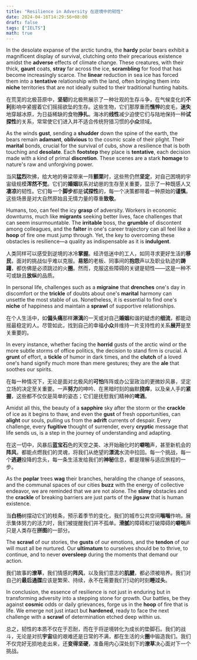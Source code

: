 ```yaml
---
title: "Resilience in Adversity 在逆境中的韧性"
date: 2024-04-16T14:29:56+08:00
draft: false
tags: ["IELTS"]
math: true
---
```


In the desolate expanse of the arctic tundra, the **hardy** polar bears exhibit a magnificent display of survival, clutching onto their precarious existence amidst the **adverse** effects of climate change. These creatures, with their thick, **gaunt** coats, **stray** far across the ice, **scrambling** for food that has become increasingly scarce. The **linear** reduction in sea ice has forced them into a **tentative** relationship with the land, often bringing them into **niche** territories that are not ideally suited to their traditional hunting habits.

在荒芜的北极苔原中，**坚韧**的北极熊展示了一种壮观的生存斗争，在气候变化的**不利**影响中紧握着它们摇摇欲坠的生存。这些生物，它们那厚重而**憔悴**的皮毛，**迷失**地穿越冰原，为日益稀缺的食物**挣扎**。海冰的**线性**减少迫使它们与陆地保持一种**试探性**的关系，常常使它们进入并不适合传统狩猎习惯的**小众**领域。

As the winds **gust**, sending a **shudder** down the spine of the earth, the bears remain **adamant**, **oblivious** to the cosmic scale of their plight. Their **marital** bonds, crucial for the survival of cubs, show a resilience that is both touching and **desolate**. Each **footstep** they place is **tentative**, each decision made with a kind of primal **discretion**. These scenes are a stark **homage** to nature's raw and unforgiving power.

当风**猛烈**吹拂，给大地的脊梁带来一阵**颤栗**时，这些熊仍然**坚定**，对自己困境的宇宙级规模**浑然不觉**。它们的**婚姻**联系对幼崽的生存至关重要，显示了一种既感人又**凄凉**的韧性。它们每一个**脚步**都是**试探性**的，每一个决策都带着一种原始的**谨慎**。这些场景是对大自然原始且无情力量的尊重**致敬**。

Humans, too, can feel the icy **grasp** of adversity. Workers in economic downturns, much like **migrants** seeking better lives, face challenges that can seem insurmountable. The **irritable** boss, the **grumble** of discontent among colleagues, and the **falter** in one's career trajectory can all feel like a **hoop** of fire one must jump through. Yet, the key to overcoming these obstacles is resilience—a quality as indispensable as it is **indulgent**.

人类同样可以感受到逆境的冰冷**掌握**。经济低迷中的工人，如同寻求更好生活的**移民**，面对的挑战似乎难以克服。**易怒**的老板、同事间的**抱怨**声以及职业轨迹的**踌躇**，都仿佛是必须跳过的火**圈**。然而，克服这些障碍的关键是韧性——这是一种不可或缺且**放纵**的品质。

In personal life, challenges such as a **migraine** that **drenches** one's day in discomfort or the **trickle** of doubts about one's **marital** harmony can unsettle the most stable of us. Nonetheless, it is essential to find one's **niche** of happiness and maintain a **sprawl** of supportive relationships.

在个人生活中，如**偏头痛**那样**淋漓**的一天或对自己**婚姻**和谐的疑虑的**细流**，都能动摇最稳定的人。尽管如此，找到自己的幸福**小众**并维持一片支持性的关系**展开**是至关重要的。

In every instance, whether facing the **horrid** gusts of the arctic wind or the more subtle storms of office politics, the decision to stand firm is crucial. A **grunt** of effort, a **tickle** of humor in dark times, and the **clutch** of a loved one's hand signify much more than mere gestures; they are the **ale** that soothes our spirits.

在每一种情况下，无论是面对北极风的**可怕**阵阵或办公室政治的更微妙风暴，坚定立场的决定至关重要。一声**努力**的呻吟、在黑暗时刻的幽默**挠痒**，以及亲人手的**紧握**，这些都不仅仅是简单的姿态；它们是抚慰我们精神的**啤酒**。

Amidst all this, the beauty of a **sapphire** sky after the storm or the **crackle** of ice as it begins to thaw, and even the **gust** of fresh opportunities, can **alight** our souls, pulling us from the **adrift** currents of despair. Every challenge, every **fugitive** thought of surrender, every **cryptic** message that life sends us, is a step in the journey of understanding and adapting.

在这一切中，风暴后**蓝宝石**色的天空之美、冰开始融化时的**噼啪**声，甚至新机会的**阵风**，都能点燃我们的灵魂，将我们从绝望的**漂流**水流中拉回。每一个挑战，每一个**逃避**投降的念头，每一条生活发给我们的**神秘**信息，都是理解与适应旅程的一步。

As the **poplar** trees **wag** their branches, heralding the change of seasons, and the communal spaces of our cities **buzz** with the energy of collective endeavor, we are reminded that we are not alone. The **slimy** obstacles and the **crackle** of breaking barriers are just parts of the **jigsaw** that is human existence.

当**白杨**树摆动它们的枝条，预示着季节的变化，我们的城市公共空间**嗡嗡**作响，展示集体努力的活力时，我们被提醒我们并不孤单。**滑腻**的障碍和打破障碍的**噼啪**声只是人类存在**拼图**的一部分。

The **scrawl** of our stories, the **gusts** of our emotions, and the **tendon** of our will must all be nurtured. Our **ultimatum** to ourselves should be to thrive, to continue, and to never **oversleep** during the moments that demand our action.

我们故事的**潦草**，我们情感的**阵风**，以及我们意志的**肌腱**，都必须被培养。我们对自己的**最后通牒**应该是繁荣、持续，永不在需要我们行动的时刻**睡过头**。

In conclusion, the essence of resilience is not just in enduring but in transforming adversity into a stepping stone for growth. Our battles, be they against **cosmic** odds or daily grievances, forge us in the **hoop** of fire that is life. We emerge not just intact but **hardened**, ready to face the next challenge with a **scrawl** of determination etched deep within us.

总之，韧性的本质不仅在于忍耐，而在于将逆境转化为成长的垫脚石。我们的战斗，无论是对抗**宇宙**级的艰难还是日常的不满，都在生活的火**圈**中锻造我们。我们不仅完好无损地走出来，还**变得坚硬**，准备用内心深处刻下的**潦草**决心面对下一个挑战。
